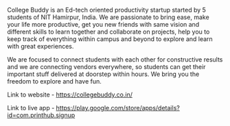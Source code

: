 College Buddy is an Ed-tech oriented productivity startup started by 5 students of NIT Hamirpur, India. We are passionate to bring ease, make your life more productive, get you new friends with same vision and different skills to learn together and collaborate on projects, help you to keep track of everything within campus and beyond to explore and learn with great experiences.

We are focused to connect students with each other for constructive results and we are connecting vendors everywhere, so students can get their important stuff delivered at doorstep within hours. We bring you the freedom to explore and have fun.

Link to website - https://collegebuddy.co.in/

Link to live app - https://play.google.com/store/apps/details?id=com.printhub.signup
